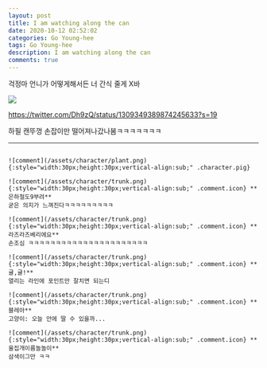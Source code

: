 ```yaml
---
layout: post
title: I am watching along the can
date: 2020-10-12 02:52:02
categories: Go Young-hee
tags: Go Young-hee
description: I am watching along the can
comments: true
---
```


걱정마 언니가 어떻게해서든 너 간식 줄게 X바

![](https://blog.kakaocdn.net/dn/b9luxV/btqKEySiA5o/jwsiTcS1RBzFpmZaWM86U0/img.jpg)

<https://twitter.com/Dh9zQ/status/1309349389874245633?s=19>

하필 캔뚜껑 손잡이만 떨어져나갔나봄ㅋㅋㅋㅋㅋㅋㅋ

* * *

~~~~

![comment](/assets/character/plant.png){:style="width:30px;height:30px;vertical-align:sub;" .character.pig}

![comment](/assets/character/trunk.png){:style="width:30px;height:30px;vertical-align:sub;" .comment.icon} **은하철도9부려**  
굳은 의지가 느껴진다ㅋㅋㅋㅋㅋㅋㅋㅋㅋ   

![comment](/assets/character/trunk.png){:style="width:30px;height:30px;vertical-align:sub;" .comment.icon} **라즈라즈베리에요**  
손조심 ㅋㅋㅋㅋㅋㅋㅋㅋㅋㅋㅋㅋㅋㅋㅋㅋㅋㅋㅋㅋㅋㅋ   

![comment](/assets/character/trunk.png){:style="width:30px;height:30px;vertical-align:sub;" .comment.icon} **귤,귤!**  
열리는 라인에 포인트만 잘치면 되는디   

![comment](/assets/character/trunk.png){:style="width:30px;height:30px;vertical-align:sub;" .comment.icon} **블레아**  
고양이: 오늘 안에 딸 수 있을까...   

![comment](/assets/character/trunk.png){:style="width:30px;height:30px;vertical-align:sub;" .comment.icon} **울집개이름놀놀이**  
삼색이그만 ㅋㅋ   

~~~~
